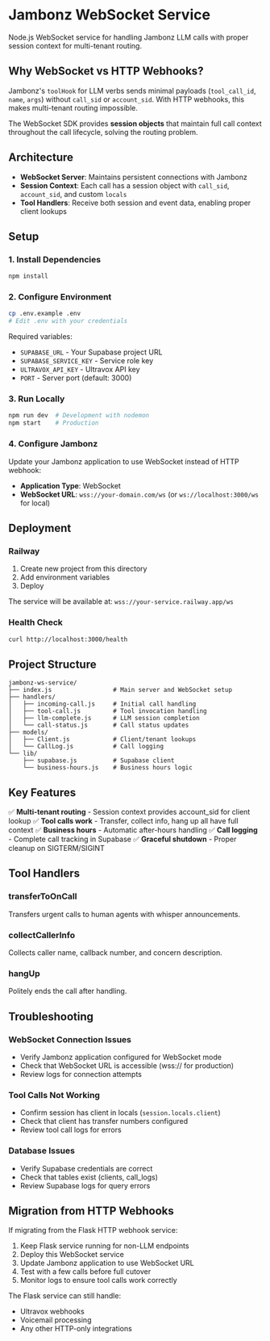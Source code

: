# Jambonz WebSocket Service

Node.js WebSocket service for handling Jambonz LLM calls with proper session context for multi-tenant routing.

## Why WebSocket vs HTTP Webhooks?

Jambonz's `toolHook` for LLM verbs sends minimal payloads (`tool_call_id`, `name`, `args`) without `call_sid` or `account_sid`. With HTTP webhooks, this makes multi-tenant routing impossible.

The WebSocket SDK provides **session objects** that maintain full call context throughout the call lifecycle, solving the routing problem.

## Architecture

- **WebSocket Server**: Maintains persistent connections with Jambonz
- **Session Context**: Each call has a session object with `call_sid`, `account_sid`, and custom `locals`
- **Tool Handlers**: Receive both session and event data, enabling proper client lookups

## Setup

### 1. Install Dependencies

```bash
npm install
```

### 2. Configure Environment

```bash
cp .env.example .env
# Edit .env with your credentials
```

Required variables:
- `SUPABASE_URL` - Your Supabase project URL
- `SUPABASE_SERVICE_KEY` - Service role key
- `ULTRAVOX_API_KEY` - Ultravox API key
- `PORT` - Server port (default: 3000)

### 3. Run Locally

```bash
npm run dev  # Development with nodemon
npm start    # Production
```

### 4. Configure Jambonz

Update your Jambonz application to use WebSocket instead of HTTP webhook:

- **Application Type**: WebSocket
- **WebSocket URL**: `wss://your-domain.com/ws` (or `ws://localhost:3000/ws` for local)

## Deployment

### Railway

1. Create new project from this directory
2. Add environment variables
3. Deploy

The service will be available at: `wss://your-service.railway.app/ws`

### Health Check

```bash
curl http://localhost:3000/health
```

## Project Structure

```
jambonz-ws-service/
├── index.js                 # Main server and WebSocket setup
├── handlers/
│   ├── incoming-call.js     # Initial call handling
│   ├── tool-call.js         # Tool invocation handling
│   ├── llm-complete.js      # LLM session completion
│   └── call-status.js       # Call status updates
├── models/
│   ├── Client.js            # Client/tenant lookups
│   └── CallLog.js           # Call logging
└── lib/
    ├── supabase.js          # Supabase client
    └── business-hours.js    # Business hours logic
```

## Key Features

✅ **Multi-tenant routing** - Session context provides account_sid for client lookup
✅ **Tool calls work** - Transfer, collect info, hang up all have full context
✅ **Business hours** - Automatic after-hours handling
✅ **Call logging** - Complete call tracking in Supabase
✅ **Graceful shutdown** - Proper cleanup on SIGTERM/SIGINT

## Tool Handlers

### transferToOnCall
Transfers urgent calls to human agents with whisper announcements.

### collectCallerInfo
Collects caller name, callback number, and concern description.

### hangUp
Politely ends the call after handling.

## Troubleshooting

### WebSocket Connection Issues
- Verify Jambonz application configured for WebSocket mode
- Check that WebSocket URL is accessible (wss:// for production)
- Review logs for connection attempts

### Tool Calls Not Working
- Confirm session has client in locals (`session.locals.client`)
- Check that client has transfer numbers configured
- Review tool call logs for errors

### Database Issues
- Verify Supabase credentials are correct
- Check that tables exist (clients, call_logs)
- Review Supabase logs for query errors

## Migration from HTTP Webhooks

If migrating from the Flask HTTP webhook service:

1. Keep Flask service running for non-LLM endpoints
2. Deploy this WebSocket service
3. Update Jambonz application to use WebSocket URL
4. Test with a few calls before full cutover
5. Monitor logs to ensure tool calls work correctly

The Flask service can still handle:
- Ultravox webhooks
- Voicemail processing
- Any other HTTP-only integrations
